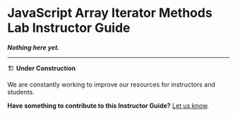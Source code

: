 <h1>
  <span class="headline">JavaScript Array Iterator Methods Lab</span>
  <span class="subhead">Instructor Guide</span>
</h1>

**_Nothing here yet._**

---

🏗️ **Under Construction**

We are constantly working to improve our resources for instructors and students.

**Have something to contribute to this Instructor Guide?** [Let us know](https://pages.git.generalassemb.ly/modular-curriculum-all-courses/universal-resources-internal/module-feedback).
